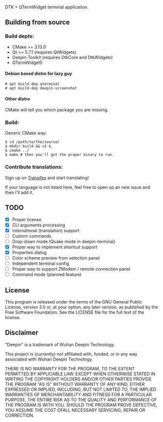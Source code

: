 DTK + QTermWidget terminal application.

## Building from source

### Build depts:

 - CMake >= 3.13.0
 - Qt >= 5.7.1 (requires QtWidgets)
 - Deepin Toolkit (requires DtkCore and DtkWidgets)
 - QTermWidget5

#### Debian based distro for lazy guy

``` shell
# apt build-dep qterminal
# apt build-dep deepin-screenshot
```

#### Other distro

CMake will tell you which package you are missing.

### Build:

Generic CMake way:

``` shell
$ cd /path/to/the/source/
$ mkdir build && cd $_
$ cmake ../
$ make # then you'll got the proper binary to run.
```

### Contribute translations:

Sign up on [Transifex](https://www.transifex.com/blumia/dterm/) and start translating!

If your language is not listed here, feel free to open up an new issue and then I'll add it.

## TODO

 - [x] Proper license
 - [x] CLI arguments processing
 - [x] international (translation) support
 - [ ] Custom commands
 - [ ] Drop-down mode (Quake mode in deepin-terminal)
 - [x] Proper way to implement shortcut support
 - [x] Properties dialog
 - [ ] Color scheme preview from selection panel
 - [ ] Independent terminal config
 - [ ] Proper way to support ZModem / remote connection panel
 - [ ] Command mode (planned feature)

## License

This program is released under the terms of the GNU General Public License, version 3.0 or, at your option, any later version, as published by the Free Software Foundation. See the LICENSE file for the full text of the license.

## Disclaimer

"Deepin" is a trademark of Wuhan Deepin Technology.

This project is (currently) not affiliated with, funded, or in any way associated with Wuhan Deepin Technology.

THERE IS NO WARRANTY FOR THE PROGRAM, TO THE EXTENT PERMITTED BY APPLICABLE LAW. EXCEPT WHEN OTHERWISE STATED IN WRITING THE COPYRIGHT HOLDERS AND/OR OTHER PARTIES PROVIDE THE PROGRAM "AS IS" WITHOUT WARRANTY OF ANY KIND, EITHER EXPRESSED OR IMPLIED, INCLUDING, BUT NOT LIMITED TO, THE IMPLIED WARRANTIES OF MERCHANTABILITY AND FITNESS FOR A PARTICULAR PURPOSE. THE ENTIRE RISK AS TO THE QUALITY AND PERFORMANCE OF THE PROGRAM IS WITH YOU. SHOULD THE PROGRAM PROVE DEFECTIVE, YOU ASSUME THE COST OFALL NECESSARY SERVICING, REPAIR OR CORRECTION.


